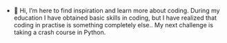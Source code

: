 - 👋 Hi, I’m here to find inspiration and learn more about coding.
     During my education I have obtained basic skills in coding, but I have realized that coding in practise is something completely else.. 
     My next challenge is taking a crash course in Python.       
 

